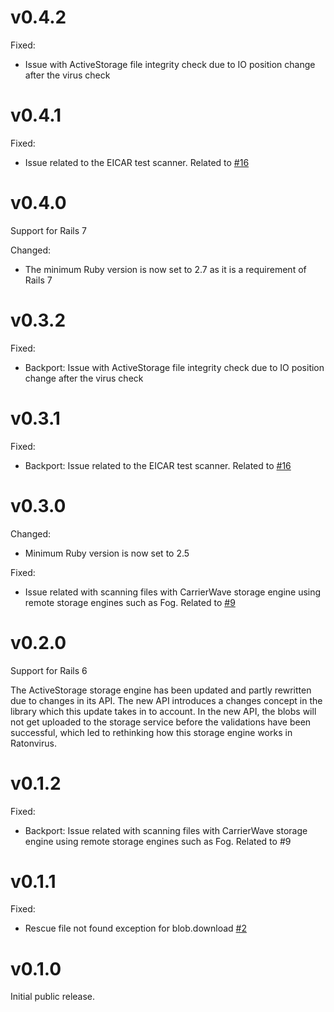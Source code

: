 # v0.4.2

Fixed:

- Issue with ActiveStorage file integrity check due to IO position change after the virus check

# v0.4.1

Fixed:

- Issue related to the EICAR test scanner. Related to [#16](https://github.com/mainio/ratonvirus/pull/16)

# v0.4.0

Support for Rails 7

Changed:

- The minimum Ruby version is now set to 2.7 as it is a requirement of Rails 7

# v0.3.2

Fixed:

- Backport: Issue with ActiveStorage file integrity check due to IO position change after the virus check

# v0.3.1

Fixed:

- Backport: Issue related to the EICAR test scanner. Related to [#16](https://github.com/mainio/ratonvirus/pull/16)

# v0.3.0

Changed:

- Minimum Ruby version is now set to 2.5

Fixed:

- Issue related with scanning files with CarrierWave storage engine using remote storage engines such as Fog. Related
  to [#9](https://github.com/mainio/ratonvirus/pull/9)

# v0.2.0

Support for Rails 6

The ActiveStorage storage engine has been updated and partly rewritten due to changes in its API. The new API introduces
a changes concept in the library which this update takes in to account. In the new API, the blobs will not get uploaded
to the storage service before the validations have been successful, which led to rethinking how this storage engine
works in Ratonvirus.

# v0.1.2

Fixed:

- Backport: Issue related with scanning files with CarrierWave storage engine using remote storage engines such as Fog.
  Related to #9

# v0.1.1

Fixed:

- Rescue file not found exception for blob.download [#2](https://github.com/mainio/ratonvirus/pull/2)

# v0.1.0

Initial public release.
